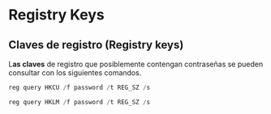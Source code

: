# Registry Keys

## **Claves de registro (Registry keys)**

L**as claves** de registro que posiblemente contengan contraseñas se pueden consultar con los siguientes comandos.

```powershell
reg query HKCU /f password /t REG_SZ /s

reg query HKLM /f password /t REG_SZ /s
```
